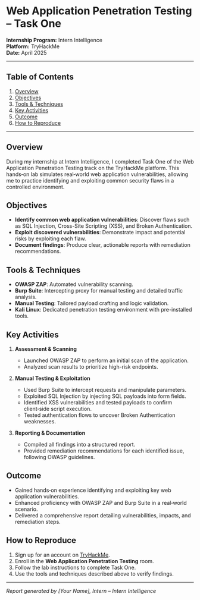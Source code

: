 # Web Application Penetration Testing – Task One

**Internship Program:** Intern Intelligence  
**Platform:** TryHackMe  
**Date:** April 2025

---

## Table of Contents
1. [Overview](#overview)  
2. [Objectives](#objectives)  
3. [Tools & Techniques](#tools--techniques)  
4. [Key Activities](#key-activities)  
5. [Outcome](#outcome)  
6. [How to Reproduce](#how-to-reproduce)  

---

## Overview

During my internship at Intern Intelligence, I completed Task One of the Web Application Penetration Testing track on the TryHackMe platform. This hands‑on lab simulates real‑world web application vulnerabilities, allowing me to practice identifying and exploiting common security flaws in a controlled environment.

## Objectives

- **Identify common web application vulnerabilities**: Discover flaws such as SQL Injection, Cross-Site Scripting (XSS), and Broken Authentication.  
- **Exploit discovered vulnerabilities**: Demonstrate impact and potential risks by exploiting each flaw.  
- **Document findings**: Produce clear, actionable reports with remediation recommendations.

## Tools & Techniques

- **OWASP ZAP**: Automated vulnerability scanning.  
- **Burp Suite**: Intercepting proxy for manual testing and detailed traffic analysis.  
- **Manual Testing**: Tailored payload crafting and logic validation.  
- **Kali Linux**: Dedicated penetration testing environment with pre-installed tools.

## Key Activities

1. **Assessment & Scanning**  
   - Launched OWASP ZAP to perform an initial scan of the application.  
   - Analyzed scan results to prioritize high-risk endpoints.

2. **Manual Testing & Exploitation**  
   - Used Burp Suite to intercept requests and manipulate parameters.  
   - Exploited SQL Injection by injecting SQL payloads into form fields.  
   - Identified XSS vulnerabilities and tested payloads to confirm client‑side script execution.  
   - Tested authentication flows to uncover Broken Authentication weaknesses.

3. **Reporting & Documentation**  
   - Compiled all findings into a structured report.  
   - Provided remediation recommendations for each identified issue, following OWASP guidelines.

## Outcome

- Gained hands‑on experience identifying and exploiting key web application vulnerabilities.  
- Enhanced proficiency with OWASP ZAP and Burp Suite in a real‑world scenario.  
- Delivered a comprehensive report detailing vulnerabilities, impacts, and remediation steps.

## How to Reproduce

1. Sign up for an account on [TryHackMe](https://tryhackme.com).  
2. Enroll in the **Web Application Penetration Testing** room.  
3. Follow the lab instructions to complete Task One.  
4. Use the tools and techniques described above to verify findings.

---

*Report generated by [Your Name], Intern – Intern Intelligence*


